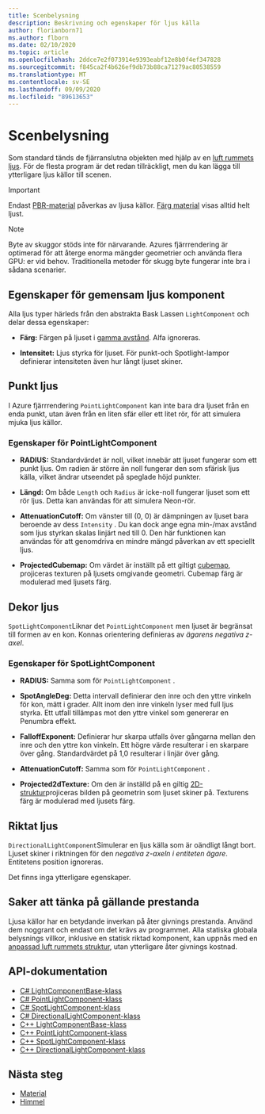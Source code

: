 ```yaml
---
title: Scenbelysning
description: Beskrivning och egenskaper för ljus källa
author: florianborn71
ms.author: flborn
ms.date: 02/10/2020
ms.topic: article
ms.openlocfilehash: 2ddce7e2f073914e9393eabf12e8b0f4ef347828
ms.sourcegitcommit: f845ca2f4b626ef9db73b88ca71279ac80538559
ms.translationtype: MT
ms.contentlocale: sv-SE
ms.lasthandoff: 09/09/2020
ms.locfileid: "89613653"
---
```

# <a name="scene-lighting"></a>Scenbelysning

Som standard tänds de fjärranslutna objekten med hjälp av en [luft rummets ljus](sky.md). För de flesta program är det redan tillräckligt, men du kan lägga till ytterligare ljus källor till scenen.

> [!IMPORTANT]
> Endast [PBR-material](pbr-materials.md) påverkas av ljusa källor. [Färg material](color-materials.md) visas alltid helt ljust.

> [!NOTE]
> Byte av skuggor stöds inte för närvarande. Azures fjärrrendering är optimerad för att återge enorma mängder geometrier och använda flera GPU: er vid behov. Traditionella metoder för skugg byte fungerar inte bra i sådana scenarier.

## <a name="common-light-component-properties"></a>Egenskaper för gemensam ljus komponent

Alla ljus typer härleds från den abstrakta Bask Lassen `LightComponent` och delar dessa egenskaper:

* **Färg:** Färgen på ljuset i [gamma avstånd](https://en.wikipedia.org/wiki/SRGB). Alfa ignoreras.

* **Intensitet:** Ljus styrka för ljuset. För punkt-och Spotlight-lampor definierar intensiteten även hur långt ljuset skiner.

## <a name="point-light"></a>Punkt ljus

I Azure fjärrrendering `PointLightComponent` kan inte bara dra ljuset från en enda punkt, utan även från en liten sfär eller ett litet rör, för att simulera mjuka ljus källor.

### <a name="pointlightcomponent-properties"></a>Egenskaper för PointLightComponent

* **RADIUS:** Standardvärdet är noll, vilket innebär att ljuset fungerar som ett punkt ljus. Om radien är större än noll fungerar den som sfärisk ljus källa, vilket ändrar utseendet på speglade höjd punkter.

* **Längd:** Om både `Length` och `Radius` är icke-noll fungerar ljuset som ett rör ljus. Detta kan användas för att simulera Neon-rör.

* **AttenuationCutoff:** Om vänster till (0, 0) är dämpningen av ljuset bara beroende av dess `Intensity` . Du kan dock ange egna min-/max avstånd som ljus styrkan skalas linjärt ned till 0. Den här funktionen kan användas för att genomdriva en mindre mängd påverkan av ett speciellt ljus.

* **ProjectedCubemap:** Om värdet är inställt på ett giltigt [cubemap](../../concepts/textures.md), projiceras texturen på ljusets omgivande geometri. Cubemap färg är modulerad med ljusets färg.

## <a name="spot-light"></a>Dekor ljus

`SpotLightComponent`Liknar det `PointLightComponent` men ljuset är begränsat till formen av en kon. Konnas orientering definieras av *ägarens negativa z-axel*.

### <a name="spotlightcomponent-properties"></a>Egenskaper för SpotLightComponent

* **RADIUS:** Samma som för `PointLightComponent` .

* **SpotAngleDeg:** Detta intervall definierar den inre och den yttre vinkeln för kon, mätt i grader. Allt inom den inre vinkeln lyser med full ljus styrka. Ett utfall tillämpas mot den yttre vinkel som genererar en Penumbra effekt.

* **FalloffExponent:** Definierar hur skarpa utfalls över gångarna mellan den inre och den yttre kon vinkeln. Ett högre värde resulterar i en skarpare över gång. Standardvärdet på 1,0 resulterar i linjär över gång.

* **AttenuationCutoff:** Samma som för `PointLightComponent` .

* **Projected2dTexture:** Om den är inställd på en giltig [2D-struktur](../../concepts/textures.md)projiceras bilden på geometrin som ljuset skiner på. Texturens färg är modulerad med ljusets färg.

## <a name="directional-light"></a>Riktat ljus

`DirectionalLightComponent`Simulerar en ljus källa som är oändligt långt bort. Ljuset skiner i riktningen för den *negativa z-axeln i entiteten ägare*. Entitetens position ignoreras.

Det finns inga ytterligare egenskaper.

## <a name="performance-considerations"></a>Saker att tänka på gällande prestanda

Ljusa källor har en betydande inverkan på åter givnings prestanda. Använd dem noggrant och endast om det krävs av programmet. Alla statiska globala belysnings villkor, inklusive en statisk riktad komponent, kan uppnås med en [anpassad luft rummets struktur](sky.md), utan ytterligare åter givnings kostnad.

## <a name="api-documentation"></a>API-dokumentation

* [C# LightComponentBase-klass](https://docs.microsoft.com/dotnet/api/microsoft.azure.remoterendering.lightcomponentbase)
* [C# PointLightComponent-klass](https://docs.microsoft.com/dotnet/api/microsoft.azure.remoterendering.pointlightcomponent)
* [C# SpotLightComponent-klass](https://docs.microsoft.com/dotnet/api/microsoft.azure.remoterendering.spotlightcomponent)
* [C# DirectionalLightComponent-klass](https://docs.microsoft.com/dotnet/api/microsoft.azure.remoterendering.directionallightcomponent)
* [C++ LightComponentBase-klass](https://docs.microsoft.com/cpp/api/remote-rendering/lightcomponentbase)
* [C++ PointLightComponent-klass](https://docs.microsoft.com/cpp/api/remote-rendering/pointlightcomponent)
* [C++ SpotLightComponent-klass](https://docs.microsoft.com/cpp/api/remote-rendering/spotlightcomponent)
* [C++ DirectionalLightComponent-klass](https://docs.microsoft.com/cpp/api/remote-rendering/directionallightcomponent)

## <a name="next-steps"></a>Nästa steg

* [Material](../../concepts/materials.md)
* [Himmel](sky.md)
